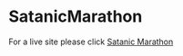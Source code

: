 # SatanicMarathon
For a live site please click [Satanic Marathon](https://alexandraschachtner.github.io/SatanicMarathon/index.html)
